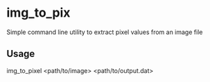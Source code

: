 # img_to_pix
Simple command line utility to extract pixel values from an image file

## Usage
img_to_pixel <path/to/image> <path/to/output.dat>

